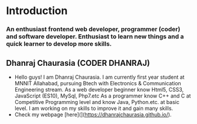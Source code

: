# Introduction
### An enthusiast frontend web developer, programmer (coder) and software developer. Enthusiast to learn new things and a quick learner to develop more skills.
## **Dhanraj Chaurasia (CODER DHANRAJ)**
- Hello guys! I am Dhanraj Chaurasia. I am currently first year student at MNNIT Allahabad, pursuing Btech with Electronics & Communication Engineering stream. As a web developer beginner know Html5, CSS3, JavaScript (ES10), MySql, Php7.etc As a programmer know C++ and C at Competitive Programming level and know Java, Python.etc. at basic level. I am working on my skills to improve it and gain many skills.
- Check my webpage [here](](https://dhanrajchaurasia.github.io/).
